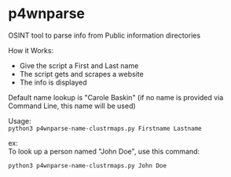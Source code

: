 # p4wnparse

OSINT tool to parse info from Public information directories

How it Works:
- Give the script a First and Last name
- The script gets and scrapes a website
- The info is displayed

Default name lookup is "Carole Baskin" (if no name is provided via Command Line, this name will be used)

Usage:  
<code>python3 p4wnparse-name-clustrmaps.py Firstname Lastname</code>

ex:  
To look up a person named "John Doe", use this command:

<code>python3 p4wnparse-name-clustrmaps.py John Doe</code>
